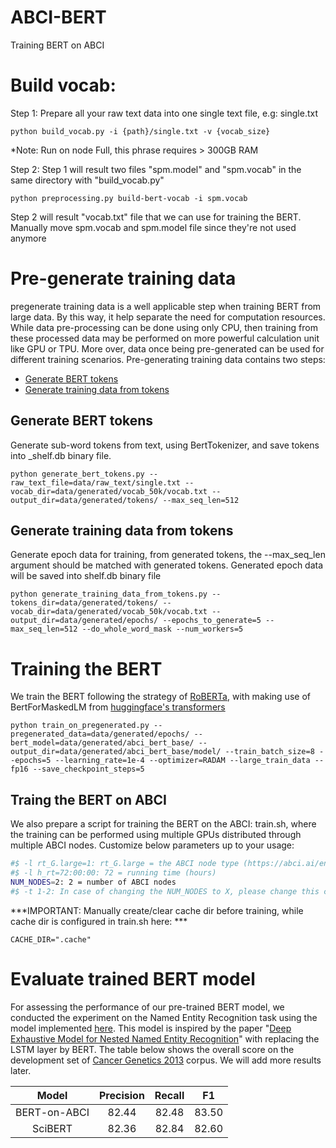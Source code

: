 # ABCI-BERT
Training BERT on ABCI

# Build vocab:
Step 1: Prepare all your raw text data into one single text file, e.g: single.txt
```
python build_vocab.py -i {path}/single.txt -v {vocab_size}
```
*Note: Run on node Full, this phrase requires > 300GB RAM

Step 2: Step 1 will result two files "spm.model" and "spm.vocab" in the same directory with "build_vocab.py"

```
python preprocessing.py build-bert-vocab -i spm.vocab
```
Step 2 will result "vocab.txt" file that we can use for training the BERT. Manually move spm.vocab and spm.model file since they're not used anymore

# Pre-generate training data
pregenerate training data is a well applicable step when training BERT from large data. By this way, it help separate the need for computation resources. While data pre-processing can be done using only CPU, then training from these processed data may be performed on more powerful calculation unit like GPU or TPU. More over, data once being pre-generated can be used for different training scenarios. Pre-generating training data contains two steps:
* [Generate BERT tokens](#generate_bert_tokens)
* [Generate training data from tokens](#generate_training_data_from_tokens)

## <a name="generate_bert_tokens"></a>  Generate BERT tokens
Generate sub-word tokens from text, using BertTokenizer, and save tokens into _shelf.db binary file. 
```
python generate_bert_tokens.py --raw_text_file=data/raw_text/single.txt --vocab_dir=data/generated/vocab_50k/vocab.txt --output_dir=data/generated/tokens/ --max_seq_len=512
```

## <a name="generate_training_data_from_tokens"></a> Generate training data from tokens
Generate epoch data for training, from generated tokens, the --max_seq_len argument should be matched with generated tokens. Generated epoch data will be saved into shelf.db binary file
```
python generate_training_data_from_tokens.py --tokens_dir=data/generated/tokens/ --vocab_dir=data/generated/vocab_50k/vocab.txt --output_dir=data/generated/epochs/ --epochs_to_generate=5 --max_seq_len=512 --do_whole_word_mask --num_workers=5
```

# Training the BERT
We train the BERT following the strategy of [RoBERTa](#https://arxiv.org/pdf/1907.11692.pdf), with making use of BertForMaskedLM from [huggingface's transformers](#https://github.com/huggingface/transformers/blob/master/transformers/modeling_bert.py)
```
python train_on_pregenerated.py --pregenerated_data=data/generated/epochs/ --bert_model=data/generated/abci_bert_base/ --output_dir=data/generated/abci_bert_base/model/ --train_batch_size=8 --epochs=5 --learning_rate=1e-4 --optimizer=RADAM --large_train_data --fp16 --save_checkpoint_steps=5

```
## Traing the BERT on ABCI
We also prepare a script for training the BERT on the ABCI: train.sh, where the training can be performed using multiple GPUs distributed through multiple ABCI nodes. Customize below parameters up to your usage:
```bash
#$ -l rt_G.large=1: rt_G.large = the ABCI node type (https://abci.ai/en/about_abci/cloud_service.html)
#$ -l h_rt=72:00:00: 72 = running time (hours)
NUM_NODES=2: 2 = number of ABCI nodes
#$ -t 1-2: In case of changing the NUM_NODES to X, please change this configuration to '1-X'
```
***IMPORTANT: Manually create/clear cache dir before training, while cache dir is configured in train.sh here: ***
```
CACHE_DIR=".cache"
```

# Evaluate trained BERT model
For assessing the performance of our pre-trained BERT model, we conducted the experiment on the Named Entity Recognition task using the model implemented [here](https://github.com/dnanhkhoa/ProtoNLP). This model is inspired by the paper "[Deep Exhaustive Model for Nested Named Entity Recognition](https://www.aclweb.org/anthology/D18-1309.pdf)" with replacing the LSTM layer by BERT. 
The table below shows the overall score on the development set of [Cancer Genetics 2013](http://2013.bionlp-st.org/tasks/cancer-genetics) corpus. We will add more results later. 

|  Model  | Precision | Recall |   F1  |
|:-------:|:---------:|:------:|:-----:|
| BERT-on-ABCI |     82.44 |  82.48 | 83.50 |
| SciBERT | 82.36 | 82.84 | 82.60 |
